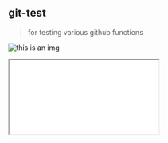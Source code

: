 ## git-test

>for testing various github functions 

![this is an img](https://giphy.com/embed/3oz8xEdgBBLqBj7LsA)
<iframe src=(https://giphy.com/embed/3oz8xEdgBBLqBj7LsA)

